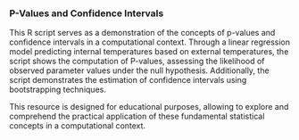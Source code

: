 ### **P-Values and Confidence Intervals**

This R script serves as a demonstration of the concepts of p-values and confidence intervals in a computational context. Through a linear regression model predicting internal temperatures based on external temperatures, the script shows the computation of P-values, assessing the likelihood of observed parameter values under the null hypothesis. Additionally, the script demonstrates the estimation of confidence intervals using bootstrapping techniques.

This resource is designed for educational purposes, allowing to explore and comprehend the practical application of these fundamental statistical concepts in a computational context.